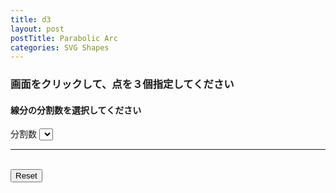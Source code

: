```yaml
---
title: d3
layout: post
postTitle: Parabolic Arc
categories: SVG Shapes
---
```


<div class="row">
  <div class="col-sm-6">
    <h3 class="text-white">画面をクリックして、点を３個指定してください</h3>
    <div id="svg01"></div>
  </div>
  <div class="col-sm-6">
    <h4>線分の分割数を選択してください</h4>
    <div class="btn-group-vertical">
      <span class="label">分割数</span>
      <select data-bind="options: separates,
                       value: selectedSeparates,
                       valueAllowUnset: true"></select>
    </div>      
      <hr>
      <br>
      <button data-bind="click:reset" class="btn btn-warning">Reset</button>
  </div>
</div>

<script src="http://d3js.org/d3.v3.min.js"></script>
<script src="{{site.url}}/js/knockout-3.1.0.js" charset="utf-8"></script>

<script type="text/javascript">
/**
  ApplicationViewModel
**/
function AppViewModel() {

  // Point Object
  function Point(x, y){
    this.x = x;
    this.y = y;
    return this;
  };

  // ko variables
  var self = this;
  separates = [1,7,15];
  self.selectedSeparates = ko.observable(separates[0]);

  // variables
  var basePoints = [];
  
  var sepPoints0 =[];
  var sepPoints1 =[];

  var clickedTime = 0;
  var width = 500,
     height = 500;

   var radiusOfBasePoints = 10;
   var radiusOfSepPoints = 5;  
   var colorOfBasePoints = "gold";
   var colorOfSepPoints = "grey"; 
   var colorOfBaseLines = "#fff"; 


  var svg01 = d3.select("#svg01")
                .append("svg")
                .attr("height",height)
                .attr("width",width)
                .style("background","#111");

  // accessor function
  var lineFunction = d3.svg.line()
                .x(function(d,i) { return basePoints[i][0]; })
                .y(function(d,i) { return basePoints[i][1]; })
                .interpolate("linear");  
 
  // click event listner作成
  svg01.on("click",function(){

    if (clickedTime > 2) {
      return;
    }
 
    svg01.selectAll(".basePoints").remove();
    svg01.selectAll(".sepPoints").remove();
    svg01.selectAll(".baseLines").remove();

    // get mouse position
    var mousePos = d3.mouse(this);

    // store clicked mouse position
    basePoints.push(mousePos);

    // draw circles   
    svg01.selectAll(".basePoints")
      .data(basePoints)
     .enter()
      .append("circle")
      .attr("cx",function(d,i){return basePoints[i][0];})
      .attr("cy",function(d,i){return basePoints[i][1];})
      .attr("r",function(){return radiusOfBasePoints})
      .attr("class","basePoints")
      .style("fill",function(d,i){return colorOfBasePoints;});

    clickedTime++;  

    if (clickedTime == 3) {
      draw();
    }
 
  }); 

 //　
 function draw(){
    // draw baseLines
    svg01.append("path")
       .attr("d", lineFunction(basePoints))
       .attr("stroke", function(){return colorOfBaseLines})
       .attr("stroke-width", 3)
       .attr("fill", "none")
       .attr("class","baseLines");

    // separates points
    setSeparatePoints();
        // draw circles   
    svg01.selectAll(".sepPoints0")
      .data(sepPoints0)
     .enter()
      .append("circle")
      .attr("cx",function(d,i){return sepPoints0.x;})
      .attr("cy",function(d,i){return sepPoints0.y;})
      .attr("r",function(){return radiusOfSepPoints})
      .attr("class","sepPoints")
      .style("fill",function(d,i){return colorOfSepPoints;});

 };
 function setSeparatePoints(){
    var incX,incY = 0;
    incX = (basePoints[0][0] + basePoints[1][0]) / self.selectedSeparates();
    incY = (basePoints[0][1] + basePoints[1][1]) / self.selectedSeparates();
    for (var i=0;i<self.selectedSeparates();i++){
      sepPoints0.push(new Point(basePoints[0][0]+incX*(i+1),basePoints[0][1]+incY*(i+1)))
    }
    console.log(sepPoints0);
 }

  this.reset = function(){

    svg01.selectAll(".basePoints")
        .remove();
    svg01.selectAll(".baseLines")
        .remove();
    svg01.selectAll(".sepPoints")
        .remove();

    clickedTime = 0;
    basePoints = []; 
    sepPoints = [];    
  };
  
};

// Activates knockout.js
ko.applyBindings(new AppViewModel());

</script>
